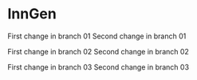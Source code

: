 # InnGen
First change in branch 01
Second change in branch 01

First change in branch 02
Second change in branch 02

First change in branch 03
Second change in branch 03